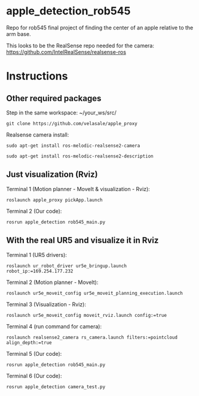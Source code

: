 # apple_detection_rob545
Repo for rob545 final project of finding the center of an apple relative to the arm base.


This looks to be the RealSense repo needed for the camera:
https://github.com/IntelRealSense/realsense-ros

# Instructions

## Other required packages
Step in the same workspace: ~/your_ws/src/  
```console
git clone https://github.com/velasale/apple_proxy
```


Realsense camera install:

```console
sudo apt-get install ros-melodic-realsense2-camera
```

```console
sudo apt-get install ros-melodic-realsense2-description
```

## Just visualization (Rviz) 
Terminal 1 (Motion planner - MoveIt & visualization - Rviz):  
```console
roslaunch apple_proxy pickApp.launch
```

Terminal 2 (Our code):  
```console
rosrun apple_detection rob545_main.py
```

## With the real UR5 and visualize it in Rviz
Terminal 1 (UR5 drivers):  
```console
roslaunch ur_robot_driver ur5e_bringup.launch robot_ip:=169.254.177.232
```

Terminal 2 (Motion planner - MoveIt):  
```console
roslaunch ur5e_moveit_config ur5e_moveit_planning_execution.launch
```

Terminal 3 (Visualization - Rviz):  
```console
roslaunch ur5e_moveit_config moveit_rviz.launch config:=true
```

Terminal 4 (run command for camera):
```console
roslaunch realsense2_camera rs_camera.launch filters:=pointcloud align_depth:=true 
```

Terminal 5 (Our code):  
```console
rosrun apple_detection rob545_main.py
```

Terminal 6 (Our code):  
```console
rosrun apple_detection camera_test.py
```


